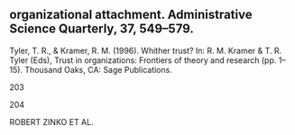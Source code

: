 ## organizational attachment. Administrative Science Quarterly, 37, 549–579.

Tyler, T. R., & Kramer, R. M. (1996). Whither trust? In: R. M. Kramer & T. R. Tyler (Eds), Trust in organizations: Frontiers of theory and research (pp. 1–15). Thousand Oaks, CA: Sage Publications.

203

204

ROBERT ZINKO ET AL.